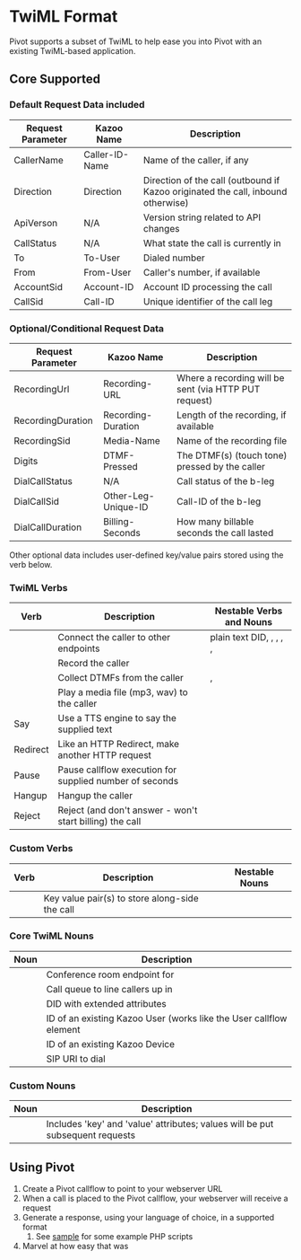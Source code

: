 # TwiML Format

Pivot supports a subset of TwiML to help ease you into Pivot with an existing TwiML-based application.

## Core Supported

### Default Request Data included

| Request Parameter | Kazoo Name     | Description                                                                      |
| ----------------- | -------------- | -------------------------------------------------------------------------------- |
| CallerName        | Caller-ID-Name | Name of the caller, if any                                                       |
| Direction         | Direction      | Direction of the call (outbound if Kazoo originated the call, inbound otherwise) |
| ApiVerson         | N/A            | Version string related to API changes                                            |
| CallStatus        | N/A            | What state the call is currently in                                              |
| To                | To-User        | Dialed number                                                                    |
| From              | From-User      | Caller's number, if available                                                    |
| AccountSid        | Account-ID     | Account ID processing the call                                                   |
| CallSid           | Call-ID        | Unique identifier of the call leg                                                |

### Optional/Conditional Request Data

| Request Parameter | Kazoo Name          | Description                                           |
| ----------------- | ------------------- | ----------------------------------------------------- |
| RecordingUrl      | Recording-URL       | Where a recording will be sent (via HTTP PUT request) |
| RecordingDuration | Recording-Duration  | Length of the recording, if available                 |
| RecordingSid      | Media-Name          | Name of the recording file                            |
| Digits            | DTMF-Pressed        | The DTMF(s) (touch tone) pressed by the caller        |
| DialCallStatus    | N/A                 | Call status of the b-leg                              |
| DialCallSid       | Other-Leg-Unique-ID | Call-ID of the b-leg                                  |
| DialCallDuration  | Billing-Seconds     | How many billable seconds the call lasted             |

Other optional data includes user-defined key/value pairs stored using the <Set> verb below.

### TwiML Verbs

| Verb     | Description                                              | Nestable Verbs and Nouns                                          |
| -------- | -------------------------------------------------------- | ----------------------------------------------------------------- |
| <Dial>   | Connect the caller to other endpoints                    | plain text DID, <Conference>, <Queue>, <Number>, <User>, <Device> |
| <Record> | Record the caller                                        |                                                                   |
| <Gather> | Collect DTMFs from the caller                            | <Play>, <Say>                                                     |
| <Play>   | Play a media file (mp3, wav) to the caller               |                                                                   |
| Say      | Use a TTS engine to say the supplied text                |                                                                   |
| Redirect | Like an HTTP Redirect, make another HTTP request         | <Variable>                                                        |
| Pause    | Pause callflow execution for supplied number of seconds  |                                                                   |
| Hangup   | Hangup the caller                                        |                                                                   |
| Reject   | Reject (and don't answer - won't start billing) the call |                                                                   |

### Custom Verbs

| Verb  | Description | Nestable Nouns |
| ----  | ----------- | -------------- |
| <Set> | Key value pair(s) to store along-side the call||

### Core TwiML Nouns

| Noun         | Description                                                        |
| ------------ | ------------------------------------------------------------------ |
| <Conference> | Conference room endpoint for <Dial>                                |
| <Queue>      | Call queue to line callers up in                                   |
| <Number>     | DID with extended attributes                                       |
| <User>       | ID of an existing Kazoo User (works like the User callflow element |
| <Device>     | ID of an existing Kazoo Device                                     |
| <Sip>        | SIP URI to dial                                                    |

### Custom Nouns

| Noun       | Description                                                                   |
| ---------- | ----------------------------------------------------------------------------- |
| <Variable> | Includes 'key' and 'value' attributes; values will be put subsequent requests |

## Using Pivot

1. Create a Pivot callflow to point to your webserver URL
2. When a call is placed to the Pivot callflow, your webserver will receive a request
3. Generate a response, using your language of choice, in a supported format
    1. See [sample](https://github.com/2600hz/kazoo/tree/master/applications/pivot/priv/samples) for some example PHP scripts
4. Marvel at how easy that was
